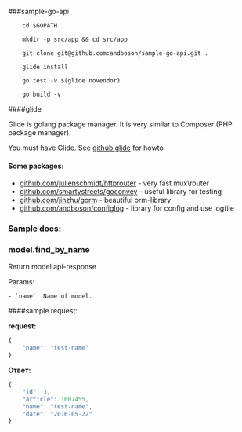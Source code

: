 ###sample-go-api

```
    cd $GOPATH
    
    mkdir -p src/app && cd src/app
    
    git clone git@github.com:andboson/sample-go-api.git .
    
    glide install
    
    go test -v $(glide novendor)
    
    go build -v    
```

####glide

Glide is golang package manager. It is very similar to Composer (PHP package manager). 

You must have Glide. See [github glide](https://github.com/Masterminds/glide) for howto

#### Some packages:

- [github.com/julienschmidt/httprouter](github.com/julienschmidt/httprouter) - very fast mux\router
- [github.com/smartystreets/goconvey](github.com/smartystreets/goconvey) - useful library for testing
- [github.com/jinzhu/gorm](github.com/jinzhu/gorm) - beautiful orm-library
- [github.com/andboson/configlog](github.com/andboson/configlog) - library for config and use logfile

### Sample docs:

### model.find_by_name

Return model api-response

Params:

    - `name`  Name of model.

####sample request:

**request:**

```javascript
{
	"name": "test-name"
}
```

**Ответ:**

```javascript
{
    "id": 3,
    "article": 1007455,
    "name": "test-name",   			
    "date": "2016-05-22"
}

```
